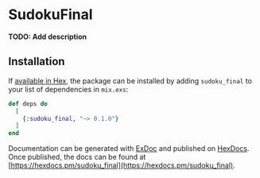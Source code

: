 # SudokuFinal

**TODO: Add description**

## Installation

If [available in Hex](https://hex.pm/docs/publish), the package can be installed
by adding `sudoku_final` to your list of dependencies in `mix.exs`:

```elixir
def deps do
  [
    {:sudoku_final, "~> 0.1.0"}
  ]
end
```

Documentation can be generated with [ExDoc](https://github.com/elixir-lang/ex_doc)
and published on [HexDocs](https://hexdocs.pm). Once published, the docs can
be found at [https://hexdocs.pm/sudoku_final](https://hexdocs.pm/sudoku_final).

